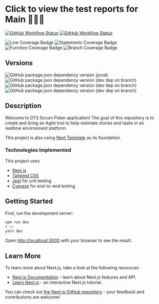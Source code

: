 # Click to view the test reports for Main 👩‍🔬🧪 

[![GitHub Workflow Status](https://img.shields.io/github/workflow/status/DTS-STN/Scrum-Poker/E2E%20Test?label=E2E)](https://dts-stn.github.io/Scrum-Poker/main/coverage/e2e-report)
[![GitHub Workflow Status](https://img.shields.io/github/workflow/status/DTS-STN/Scrum-Poker/Lint%20and%20Test?label=Lint%20and%20Unit)](https://dts-stn.github.io/Scrum-Poker/main/coverage/lcov-report)

![Line Coverage Badge](https://img.shields.io/badge/dynamic/json?label=Line%20Coverage&query=%24.total.lines.pct&suffix=%25&url=https%3A%2F%2Fdts-stn.github.io%2FScrum-Poker%2Fmain%2Fcoverage%2Fcoverage-summary.json)
![Statements Coverage Badge](https://img.shields.io/badge/dynamic/json?label=Statement%20Coverage&query=%24.total.statements.pct&suffix=%25&url=https%3A%2F%2Fdts-stn.github.io%2FScrum-Poker%2Fmain%2Fcoverage%2Fcoverage-summary.json)
![Function Coverage Badge](https://img.shields.io/badge/dynamic/json?label=Function%20coverage&query=%24.total.functions.pct&suffix=%25&url=https%3A%2F%2Fdts-stn.github.io%2FScrum-Poker%2Fmain%2Fcoverage%2Fcoverage-summary.json)
![Branch Coverage Badge](https://img.shields.io/badge/dynamic/json?label=Branch%20coverage&query=%24.total.branches.pct&suffix=%25&url=https%3A%2F%2Fdts-stn.github.io%2FScrum-Poker%2Fmain%2Fcoverage%2Fcoverage-summary.json)

## Versions

![GitHub package.json dependency version (prod)](https://img.shields.io/github/package-json/dependency-version/DTS-STN/Scrum-Poker/next)
![GitHub package.json dependency version (dev dep on branch)](https://img.shields.io/github/package-json/dependency-version/DTS-STN/Scrum-Poker/dev/tailwindcss)
![GitHub package.json dependency version (dev dep on branch)](https://img.shields.io/github/package-json/dependency-version/DTS-STN/Scrum-Poker/dev/jest)
![GitHub package.json dependency version (dev dep on branch)](https://img.shields.io/github/package-json/dependency-version/DTS-STN/Scrum-Poker/dev/cypress)

## Description

Welcome to DTS Scrum Poker application!
The goal of this repository is to create and bring an Agile tool to help estimate stories and tasks in an realtime environment platform.

This project is also using [Next Template](https://github.com/DTS-STN/next-template) as its foundation.

### Technologies Implemented

This project uses

- [Next.js](https://nextjs.org/)
- [Tailwind CSS](https://tailwindcss.com/)
- [Jest](https://jestjs.io/) for unit testing
- [Cypress](https://www.cypress.io/) for end-to-end testing

## Getting Started

First, run the development server:

```bash
npm run dev
# or
yarn dev
```

Open [http://localhost:3000](http://localhost:3000) with your browser to see the result.

## Learn More

To learn more about Next.js, take a look at the following resources:

- [Next.js Documentation](https://nextjs.org/docs) - learn about Next.js features and API.
- [Learn Next.js](https://nextjs.org/learn) - an interactive Next.js tutorial.

You can check out [the Next.js GitHub repository](https://github.com/vercel/next.js/) - your feedback and contributions are welcome!
